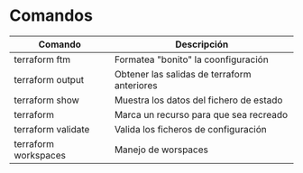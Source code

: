 # Comandos

|Comando|Descripción|
|---|---|
|terraform ftm|Formatea "bonito" la coonfiguración|
|terraform output|Obtener las salidas de terraform anteriores|
|terraform show|Muestra los datos del fichero de estado|
|terraform|Marca un recurso para que sea recreado|
|terraform validate|Valida los ficheros de configuración|
|terraform workspaces|Manejo de worspaces|
